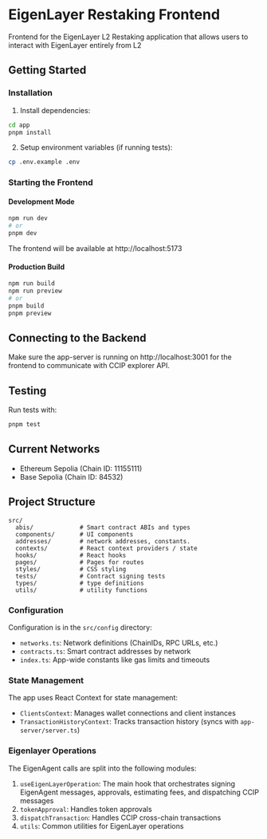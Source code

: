 # EigenLayer Restaking Frontend

Frontend for the EigenLayer L2 Restaking application that allows users to interact with EigenLayer entirely from L2

## Getting Started

### Installation

1. Install dependencies:
```bash
cd app
pnpm install
```

2. Setup environment variables (if running tests):
```bash
cp .env.example .env
```

### Starting the Frontend

#### Development Mode
```bash
npm run dev
# or
pnpm dev
```

The frontend will be available at http://localhost:5173

#### Production Build
```bash
npm run build
npm run preview
# or
pnpm build
pnpm preview
```


## Connecting to the Backend

Make sure the app-server is running on http://localhost:3001 for the frontend to communicate with CCIP explorer API.


## Testing
Run tests with:

```bash
pnpm test
```


## Current Networks
- Ethereum Sepolia (Chain ID: 11155111)
- Base Sepolia (Chain ID: 84532)


## Project Structure

```
src/
  abis/             # Smart contract ABIs and types
  components/       # UI components
  addresses/        # network addresses, constants.
  contexts/         # React context providers / state
  hooks/            # React hooks
  pages/            # Pages for routes
  styles/           # CSS styling
  tests/            # Contract signing tests
  types/            # type definitions
  utils/            # utility functions
```


### Configuration

Configuration is in the `src/config` directory:

- `networks.ts`: Network definitions (ChainIDs, RPC URLs, etc.)
- `contracts.ts`: Smart contract addresses by network
- `index.ts`: App-wide constants like gas limits and timeouts

### State Management

The app uses React Context for state management:

- `ClientsContext`: Manages wallet connections and client instances
- `TransactionHistoryContext`: Tracks transaction history (syncs with `app-server/server.ts`)

### Eigenlayer Operations

The EigenAgent calls are split into the following modules:
1. `useEigenLayerOperation`: The main hook that orchestrates signing EigenAgent messages, approvals, estimating fees, and dispatching CCIP messages
2. `tokenApproval`: Handles token approvals
3. `dispatchTransaction`: Handles CCIP cross-chain transactions
4. `utils`: Common utilities for EigenLayer operations
